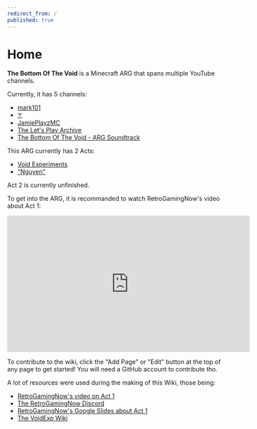 ```yaml
---
redirect_from: /
published: true
---
```


# Home

**The Bottom Of The Void** is a Minecraft ARG that spans multiple YouTube channels.

Currently, it has 5 channels:
- [mark101](channel_mark101)
- [ꕚ](channel_ꕚ)
- [JamiePlayzMC](channel_JamiePlayzMC)
- [The Let's Play Archive](channel_tlpa)
- [The Bottom Of The Void - ARG Soundtrack](channel_TBOTV-ost)

This ARG currently has 2 Acts:
- [Void Experiments](Act1_VoidExperiments)
- ["Nguyen"](Act2_Nguyen)

Act 2 is currently unfinished.

To get into the ARG, it is recommanded to watch RetroGamingNow's video about Act 1:

<iframe width="560" height="315" src="https://www.youtube.com/embed/9HuNmYjYgms" title="YouTube video player" frameborder="0" allow="accelerometer; autoplay; clipboard-write; encrypted-media; gyroscope; picture-in-picture" allowfullscreen></iframe>


To contribute to the wiki, click the "Add Page" or "Edit" button at the top of any page to get started! You will need a GitHub account to contribute tho. 

A lot of resources were used during the making of this Wiki, those being:
- [RetroGamingNow's video on Act 1](https://youtu.be/9HuNmYjYgms)
- [The RetroGamingNow Discord](https://discord.gg/retrogamingnow)
- [RetroGamingNow's Google Slides about Act 1](https://docs.google.com/presentation/d/1eqp1yQRUtD-Vrhxhz0_B_8MOcCuZ5dvAhOPMh2bu92E/edit)
- [The VoidExp Wiki](https://voidexp.fandom.com/wiki/VoidExp_Wiki)